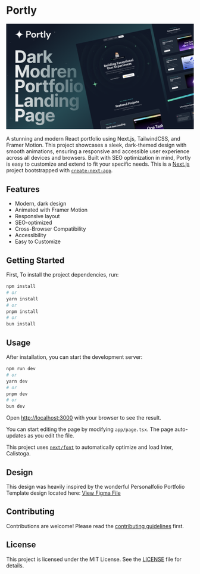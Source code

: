 # Portly

<img src="Screenshot.png" alt="Portly screenshot" />

A stunning and modern React portfolio using Next.js, TailwindCSS, and Framer Motion. This project showcases a sleek, dark-themed design with smooth animations, ensuring a responsive and accessible user experience across all devices and browsers. Built with SEO optimization in mind, Portly is easy to customize and extend to fit your specific needs.
This is a [Next.js](https://nextjs.org/) project bootstrapped with [`create-next-app`](https://github.com/vercel/next.js/tree/canary/packages/create-next-app).


## Features

- Modern, dark design
- Animated with Framer Motion
- Responsive layout
- SEO-optimized
- Cross-Browser Compatibility
- Accessibility
- Easy to Customize

## Getting Started

First, To install the project dependencies, run:

```bash
npm install
# or
yarn install
# or
pnpm install
# or
bun install
```

## Usage

After installation, you can start the development server:

```bash
npm run dev
# or
yarn dev
# or
pnpm dev
# or
bun dev
```

Open [http://localhost:3000](http://localhost:3000) with your browser to see the result.

You can start editing the page by modifying `app/page.tsx`. The page auto-updates as you edit the file.

This project uses [`next/font`](https://nextjs.org/docs/basic-features/font-optimization) to automatically optimize and load Inter, Calistoga.

## Design

This design was heavily inspired by the wonderful Personalfolio Portfolio Template design located here: [View Figma File
](https://www.figma.com/community/file/1297484254996536416)

## Contributing

Contributions are welcome! Please read the [contributing guidelines](CONTRIBUTING.md) first.

## License

This project is licensed under the MIT License. See the [LICENSE](LICENSE) file for details.
